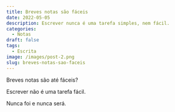 ```yaml
---
title: Breves notas são fáceis
date: 2022-05-05
description: Escrever nunca é uma tarefa simples, nem fácil.
categories:
  - Notas
draft: false
tags:
  - Escrita
image: /images/post-2.png
slug: breves-notas-sao-faceis
---
```


Breves notas são até fáceis?

Escrever não é uma tarefa fácil. 

Nunca foi e nunca será.